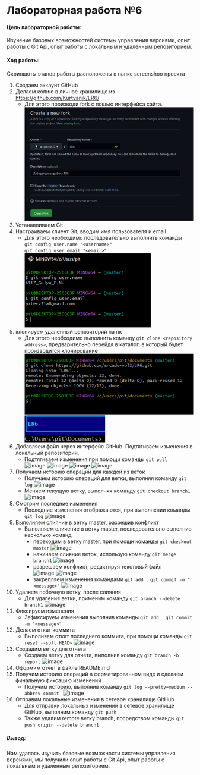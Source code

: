 # Лабораторная работа №6
#### Цель лабораторной работы:
Изучение базовых возможностей системы управления версиями, опыт работы с Git Api, опыт работы с локальным и удаленным  репозиторием.
#### Ход работы:
Скриншоты этапов работы расположены в папке screenshoo проекта
1. Создаем аккаунт GitHub
2. Делаем копию в личное хранилище из https://github.com/Kurtyanik/LR6/
	- Для этого производи fork с пощью интерфейса сайта.
	 ![image](screenshoots/0.PNG)
3. Устанавливаем Git
4. Настраиваем клиент Git, вводим имя пользователя и email
	- Для этого необходимо последовательно выполнить команды\
	`git config user.name "<username>"`\
	`git config user.email "<email>"`\
	 ![image](screenshoots/1.PNG)
5. клонируем удаленный репозиторий на пк
   - Для этого необходимо выполнить команду `git clone <repository address>`, предварительно перейдя в каталог, в который будет производится клонирование\
      ![image](screenshoots/2.PNG)\
      ![image](screenshoots/3.PNG)	
6. Добавляем файл через интерфейс GitHub. Подтягиваем изменения в локальный репозиторий.
   - Подтягиваем изменения при помощи команды `git pull`\
    ![image](screenshoos/4.PNG)
    ![image](screenshots/5.PNG)
    ![image](screenshots/6.PNG)
    ![image](screenshots/7.PNG)
7. Получаем историю операций для каждой из веток
   - Получаем историю операций для ветки, выполняя команду
    `git log`
    ![image](screenshots/7.1.PNG)
   - Меняем текущую ветку, выполняя команду
    `git checkout branch1`
    ![image](screenshots/7.2.PNG)
8. Смотрим последние изменения
   - Последние изменения отображаются, при выполнении команды
    `git log`
    ![image](screenshots/7.3.PNG)
9. Выполняем слияние в ветку master, разрешив конфликт
   - Выполняем слияение в ветку master, последовательно выполнив несколько команд
     - переходим в ветку master, при помощи команды 
      `git checkout master`
      ![image](screenshots/9.1.PNG)
     - начинаем слияние веток, использую команду
      `git merge branch1`
      ![image](screenshots/9.2.PNG)
     - разрешаем конфликт, редактируя текстовый файл                                                
      ![image](screenshots/9.3.PNG)
      ![image](screenshots/9.4.PNG)
     - закрепляем изменения командами
      `git add .`
      `git commit -m "<message>"`
      ![image](screenshots/9.5.PNG)
10. Удаляем побочную ветку, после слияния
    - Для удаления ветки, применим команду
      `git branch --delete branch1`
      ![image](screenshots/10.1.PNG)
11. Фиксируем изменения
    - Зафиксируем изменения выполнив команды
      `git add .`
      `git commit -m "<message>"`
12. Делаем откат коммита
    - Выполняем откат последнего коммита, при помощи команды
      `git reset --soft HEAD~`
      ![image](screenshots/12.1.PNG)
13. Создадим ветку для отчета
    - Создаем ветку для отчета, выполнив команду
      `git branch -b report`
      ![image](screenshots/14.1.PNG)
14. Оформим отчет в файле README.md
15. Получим историю операций в форматированном виде и сделаем финальную фиксацию изменений
    - Получим историю, выполнив команду
      `git log --pretty=medium --abbrev-commit `
      ![image](screenshots/15.PNG)
16. Отправим локальные изменения в сетевое хранилище GitHub
    - Для отправки локальных изменений в сетевое хранилище GitHub, выполним команду
      `git push`
    - Также удалим remote ветку branch, посредством команды
      `git push origin --delete branch1`

##### Вывод:
Нам удалось изучить базовые возможности системы управления версиями, мы получили опыт работы с Git Api, опыт работы с локальным и удаленным  репозиторием.
